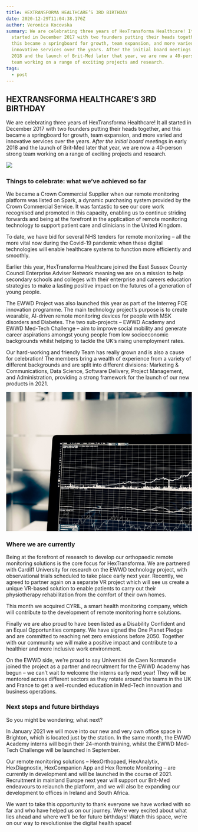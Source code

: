 ```yaml
---
title: HEXTRANSFORMA HEALTHCARE’S 3RD BIRTHDAY
date: 2020-12-29T11:04:38.176Z
author: Veronica Kocovska
summary: We are celebrating three years of HexTransforma Healthcare! It all
  started in December 2017 with two founders putting their heads together, and
  this became a springboard for growth, team expansion, and more varied and
  innovative services over the years. After the initial board meetings in early
  2018 and the launch of Brit-Med later that year, we are now a 40-person strong
  team working on a range of exciting projects and research.
tags:
  - post
---
```

## HEXTRANSFORMA HEALTHCARE’S 3RD BIRTHDAY

We are celebrating three years of HexTransforma Healthcare! It all started in December 2017 with two founders putting their heads together, and this became a springboard for growth, team expansion, and more varied and innovative services over the years. A*fter the initial board meet*ings in early 2018 and the launch of Brit-Med later that year, we are now a 40-person strong team working on a range of exciting projects and research.

![](/static/img/third-birthday.jpg)

### Things to celebrate: what we’ve achieved so far

We became a Crown Commercial Supplier when our remote monitoring platform was listed on Spark, a dynamic purchasing system provided by the Crown Commercial Service. It was fantastic to see our core work recognised and promoted in this capacity, enabling us to continue striding forwards and being at the forefront in the application of remote monitoring technology to support patient care and clinicians in the United Kingdom.

To date, we have bid for several NHS tenders for remote monitoring – all the more vital now during the Covid-19 pandemic when these digital technologies will enable healthcare systems to function more efficiently and smoothly.

Earlier this year, HexTransforma Healthcare joined the East Sussex County Council Enterprise Adviser Network meaning we are on a mission to help secondary schools and colleges with their enterprise and careers education strategies to make a lasting positive impact on the futures of a generation of young people.

The EWWD Project was also launched this year as part of the Interreg FCE innovation programme. The main technology project’s purpose is to create wearable, AI-driven remote monitoring devices for people with MSK disorders and Diabetes. The two sub-projects – EWWD Academy and EWWD Med-Tech Challenge – aim to improve social mobility and generate career aspirations amongst young people from low socioeconomic backgrounds whilst helping to tackle the UK’s rising unemployment rates.

Our hard-working and friendly Team has really grown and is also a cause for celebration! The members bring a wealth of experience from a variety of different backgrounds and are split into different divisions: Marketing & Communications, Data Science, Software Delivery, Project Management, and Administration, providing a strong framework for the launch of our new products in 2021.

![alt tags](/static/img/five-uses-of-machine-learning.jpg "title")

### Where we are currently

Being at the forefront of research to develop our orthopaedic remote monitoring solutions is the core focus for HexTransforma. We are partnered with Cardiff University for research on the EWWD technology project, with observational trials scheduled to take place early next year. Recently, we agreed to partner again on a separate VR project which will see us create a unique VR-based solution to enable patients to carry out their physiotherapy rehabilitation from the comfort of their own homes.

This month we acquired CYRIL, a smart health monitoring company, which will contribute to the development of remote monitoring home solutions.

Finally we are also proud to have been listed as a Disability Confident and an Equal Opportunities company. We have signed the One Planet Pledge and are committed to reaching net zero emissions before 2050. Together with our community we will make a positive impact and contribute to a healthier and more inclusive work environment.

On the EWWD side, we’re proud to say Université de Caen Normandie joined the project as a partner and recruitment for the EWWD Academy has begun – we can’t wait to welcome the interns early next year! They will be mentored across different sectors as they rotate around the teams in the UK and France to get a well-rounded education in Med-Tech innovation and business operations.

### Next steps and future birthdays

So you might be wondering; what next?

In January 2021 we will move into our new and very own office space in Brighton, which is located just by the station. In the same month, the EWWD Academy interns will begin their 24-month training, whilst the EWWD Med-Tech Challenge will be launched in September.

Our remote monitoring solutions – HexOrthopaed, HexAnalytix, HexDiagnostix, HexCompanion App and Hex Remote Monitoring – are currently in development and will be launched in the course of 2021. Recruitment in mainland Europe next year will support our Brit-Med endeavours to relaunch the platform, and we will also be expanding our development to offices in Ireland and South Africa.

We want to take this opportunity to thank everyone we have worked with so far and who have helped us on our journey. We’re very excited about what lies ahead and where we’ll be for future birthdays! Watch this space, we’re on our way to revolutionise the digital health space!